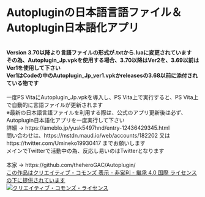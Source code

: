 # Autopluginの日本語言語ファイル＆Autoplugin日本語化アプリ<br>
<br>
<strong>Version 3.70以降より言語ファイルの形式が.txtから.luaに変更されています<br>
その為、Autoplugin_Jp.vpkを使用する場合、3.70以降はVer2を、3.69以前はVer1を使用して下さい<br>
Ver1はCodeの中のAutoplugin_Jp_ver1.vpkかreleasesの3.68以前に添付されている物です</strong><br><br>
一度PS VitaにAutoplugin_Jp.vpkを導入し、PS Vita上で実行すると、PS Vita上で自動的に言語ファイルが更新されます<br>
※最新の日本語言語ファイルを利用する際は、公式のアプリ更新後は必ず、Autoplugin日本語化アプリを一度実行して下さい<br>
詳細 → https://ameblo.jp/yusk5497hnd/entry-12436429345.html <br>
問い合わせは、https://mstdn.maud.io/web/accounts/182202 又は https://twitter.com/Umineko19930417 までお願いします<br>
メインでTwitterで活動中の為、反応し易いのはTwitterとなります<br><br>
本家 → https://github.com/theheroGAC/Autoplugin/ <br>
<a rel = "license" href = "https://creativecommons.org/licenses/by-nc-sa/4.0/">この作品はクリエイティブ・コモンズ 表示 - 非営利 - 継承 4.0 国際 ライセンスの下に提供されています</a><br>
<a rel = "license" href="https://creativecommons.org/licenses/by-nc-sa/4.0/">
<img alt = "クリエイティブ・コモンズ・ライセンス" style = "border-width:0" src = "https://i.creativecommons.org/l/by-nc-sa/4.0/88x31.png" /></a>
